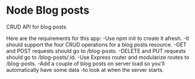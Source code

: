 # Node Blog posts
CRUD API for blog posts

Here are the requirements for this app:
-Use npm init to create it afresh.
-It should support the four CRUD operations for a blog posts resource.
-GET and POST requests should go to /blog-posts.
-DELETE and PUT requests should go to /blog-posts/:id.
-Use Express router and modularize routes to /blog-posts.
-Add a couple of blog posts on server load so you'll automatically have some data -to look at when the server starts.

